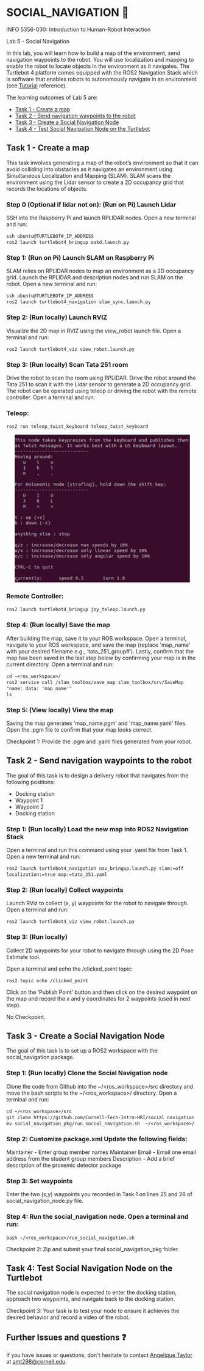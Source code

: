 
# SOCIAL_NAVIGATION 🤖

INFO 5356-030: Introduction to Human-Robot Interaction 

Lab 5 - Social Navigation

In this lab, you will learn how to build a map of the environment, send navigation waypoints to the robot. You will use localization and mapping to enable the robot to locate objects in the environment as it navigates. The Turtlebot 4 platform comes equipped with the ROS2 Navigation Stack which is software that enables robots to autonomously navigate in an environment (see [Tutorial](https://turtlebot.github.io/turtlebot4-user-manual/tutorials/generate_map.html) reference).  

The learning outcomes of Lab 5 are:
- [Task 1 - Create a map](#Task-1---Create-a-map) 
- [Task 2 - Send navigation waypoints to the robot](#Task-2---Send-navigation-waypoints-to-the-robot) 
- [Task 3 - Create a Social Navigation Node](#Task-3---Create-a-Social-Navigation-Node) 
- [Task 4 - Test Social Navigation Node on the Turtlebot](#Task-4---Test-Social-Navigation-Node-on-the-Turtlebot) 

## Task 1 - Create a map

This task involves generating a map of the robot’s environment so that it can avoid colliding into obstacles as it navigates an environment using Simultaneous Localization and Mapping (SLAM). SLAM scans the environment using the Lidar sensor to create a 2D occupancy grid that records the locations of objects.

### Step 0 (Optional if lidar not on): (Run on Pi) Launch Lidar

SSH into the Raspberry Pi and launch RPLIDAR nodes. Open a new terminal and run:
```
ssh ubuntu@TURTLEBOT#_IP_ADDRESS
ros2 launch turtlebot4_bringup oakd.launch.py 
```
### Step 1: (Run on Pi) Launch SLAM on Raspberry Pi

SLAM relies on RPLIDAR nodes to map an environment as a 2D occupancy grid. Launch the RPLIDAR and description nodes and run SLAM on the robot. Open a new terminal and run:
```
ssh ubuntu@TURTLEBOT#_IP_ADDRESS
ros2 launch turtlebot4_navigation slam_sync.launch.py
```
### Step 2: (Run locally) Launch RVIZ

Visualize the 2D map in RVIZ using the view_robot launch file. Open a terminal and run:
```
ros2 launch turtlebot4_viz view_robot.launch.py
```

### Step 3: (Run locally) Scan Tata 251 room

Drive the robot to scan the room using RPLIDAR. Drive the robot around the Tata 251 to scan it with the Lidar sensor to generate a 2D occupancy grid. The robot can be operated using teleop or driving the robot with the remote controller. Open a terminal and run:

### Teleop:
```
ros2 run teleop_twist_keyboard teleop_twist_keyboard
```
<p align="center"> 
<img src="images/teleop.png" width=460></img> 
</p>

### Remote Controller:
```
ros2 launch turtlebot4_bringup joy_teleop.launch.py
```

### Step 4: (Run locally) Save the map

After building the map, save it to your ROS workspace. Open a terminal, navigate to your ROS workspace, and save the map (replace 'map_name' with your desired filename e.g., ‘tata_251_group#’). Lastly, confirm that the map has been saved in the last step below by confirming your map is in the current directory. Open a terminal and run:
```
cd ~<ros_workspace>/
ros2 service call /slam_toolbox/save_map slam_toolbox/srv/SaveMap "name: data: 'map_name'"
ls
```

### Step 5: (View locally) View the map

Saving the map generates 'map_name.pgm’ and 'map_name.yaml' files. Open the .pgm file to confirm that your map looks correct.

Checkpoint 1: Provide the .pgm and .yaml files generated from your robot. 


## Task 2 - Send navigation waypoints to the robot

The goal of this task is to design a delivery robot that navigates from the following positions:
- Docking station
- Waypoint 1
- Waypoint 2
- Docking station

### Step 1: (Run locally) Load the new map into ROS2 Navigation Stack

Open a terminal and run this command using your .yaml file from Task 1. Open a new terminal and run:
```
ros2 launch turtlebot4_navigation nav_bringup.launch.py slam:=off localization:=true map:=tata_251.yaml
```

### Step 2: (Run locally) Collect waypoints

Launch RViz to collect (x, y) waypoints for the robot to navigate through. Open a terminal and run:
```
ros2 launch turtlebot4_viz view_robot.launch.py
```
### Step 3: (Run locally) 

Collect 2D waypoints for your robot to navigate through using the 2D Pose Estimate tool.

Open a terminal and echo the /clicked_point topic:
```
ros2 topic echo /clicked_point
```
Click on the ‘Publish Point’ button and then click on the desired waypoint on the map and record the x and y coordinates for 2 waypoints (used in next step).

No Checkpoint.

## Task 3 - Create a Social Navigation Node

The goal of this task is to set up a ROS2 workspace with the social_navigation package.

### Step 1: (Run locally) Clone the Social Navigation node 

Clone the code from Github into the ~/<ros_workspace>/src directory and move the bash scripts to the ~/<ros_workspace>/ directory. Open a terminal and run:
```
cd ~/<ros_workspace>/src
git clone https://github.com/Cornell-Tech-Intro-HRI/social_navigation
mv social_navigation_pkg/run_social_navigation.sh  ~/<ros_workspace>/
```

### Step 2: Customize package.xml Update the following fields:

Maintainer - Enter group member names
Maintainer Email - Email one email address from the student group members
Description - Add a brief description of the proxemic detector package

### Step 3: Set waypoints

Enter the two (x,y) waypoints you recorded in Task 1 on lines 25 and 26 of social_navigation_node.py file.

### Step 4: Run the social_navigation node. Open a terminal and run:
```
bash ~/<ros_workspace>/run_social_navigation.sh
```
Checkpoint 2: Zip and submit your final social_navigation_pkg folder.

## Task 4: Test Social Navigation Node on the Turtlebot 

The social navigation node is expected to enter the docking station, approach two waypoints, and navigate back to the docking station.

Checkpoint 3: Your task is to test your node to ensure it achieves the desired behavior and record a video of the robot. 

## Further Issues and questions ❓ 

If you have issues or questions, don't hesitate to contact [Angelique Taylor](https://www.angeliquemtaylor.com/) at amt298@cornell.edu.